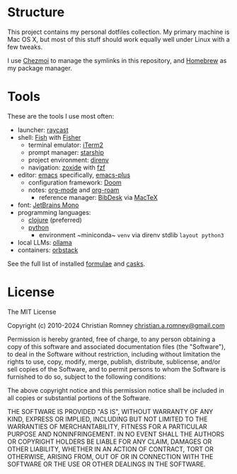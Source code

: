 Structure
=========

This project contains my personal dotfiles collection. My primary machine is Mac
OS X, but most of this stuff should work equally well under Linux with a few
tweaks.

I use [Chezmoi](https://www.chezmoi.io/) to manage the symlinks in
this repository, and [Homebrew](https://brew.sh/) as my package manager.

Tools
=====
These are the tools I use most often:

- launcher: [raycast](https://www.raycast.com/)
- shell: [Fish](https://fishshell.com/) with [Fisher](https://github.com/jorgebucaran/fisher)
  - terminal emulator: [iTerm2](https://iterm2.com/)
  - prompt manager: [starship](https://starship.rs/)
  - project environment: [direnv](https://direnv.net/)
  - navigation: [zoxide](https://github.com/ajeetdsouza/zoxide) with [fzf](https://github.com/junegunn/fzf)
- editor: [emacs](https://www.gnu.org/software/emacs/) specifically, [emacs-plus](https://github.com/d12frosted/homebrew-emacs-plus) 
  - configuration framework: [Doom](https://github.com/doomemacs/doomemacs)
  - notes: [org-mode](https://orgmode.org/) and [org-roam](https://www.orgroam.com/)
    - reference manager: [BibDesk](https://bibdesk.sourceforge.io/) via [MacTeX](https://www.tug.org/mactex/)
- font: [JetBrains Mono](https://www.jetbrains.com/lp/mono/)
- programming languages: 
  - [clojure](https://clojure.org) (preferred)
  - [python](https://python.org)
    - environment ~miniconda~ `venv` via direnv stdlib `layout python3`
- local LLMs: [ollama](https://ollama.com/)
- containers: [orbstack](https://orbstack.dev/)

See the full list of installed [formulae](https://github.com/christianromney/dotfiles/blob/main/private_dot_config/homebrew/formulae.txt) and [casks](https://github.com/christianromney/dotfiles/blob/main/private_dot_config/homebrew/casks.txt).


License
=======

The MIT License

Copyright (c) 2010-2024 Christian Romney <christian.a.romney@gmail.com>

Permission is hereby granted, free of charge, to any person obtaining a copy
of this software and associated documentation files (the "Software"), to deal
in the Software without restriction, including without limitation the rights
to use, copy, modify, merge, publish, distribute, sublicense, and/or sell
copies of the Software, and to permit persons to whom the Software is
furnished to do so, subject to the following conditions:

The above copyright notice and this permission notice shall be included in
all copies or substantial portions of the Software.

THE SOFTWARE IS PROVIDED "AS IS", WITHOUT WARRANTY OF ANY KIND, EXPRESS OR
IMPLIED, INCLUDING BUT NOT LIMITED TO THE WARRANTIES OF MERCHANTABILITY,
FITNESS FOR A PARTICULAR PURPOSE AND NONINFRINGEMENT. IN NO EVENT SHALL THE
AUTHORS OR COPYRIGHT HOLDERS BE LIABLE FOR ANY CLAIM, DAMAGES OR OTHER
LIABILITY, WHETHER IN AN ACTION OF CONTRACT, TORT OR OTHERWISE, ARISING FROM,
OUT OF OR IN CONNECTION WITH THE SOFTWARE OR THE USE OR OTHER DEALINGS IN
THE SOFTWARE.
